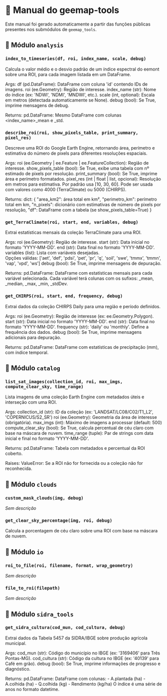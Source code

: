 # 📘 Manual do geemap-tools

Este manual foi gerado automaticamente a partir das funções públicas presentes nos submódulos de `geemap_tools`.

## 📂 Módulo `analysis`

### `index_to_timeseries(df, roi, index_name, scale, debug)`

Calcula o valor médio e o desvio padrão de um índice espectral do eemont
sobre uma ROI, para cada imagem listada em um DataFrame.

Args:
    df (pd.DataFrame): DataFrame com coluna 'id' contendo IDs de imagens.
    roi (ee.Geometry): Região de interesse.
    index_name (str): Nome do índice (ex: 'NDWI', 'NDMI', 'MNDWI', etc.).
    scale (int, optional): Escala em metros (detectada automaticamente se None).
    debug (bool): Se True, imprime mensagens de debug.

Returns:
    pd.DataFrame: Mesmo DataFrame com colunas <index_name>_mean e _std.

### `describe_roi(roi, show_pixels_table, print_summary, pixel_res)`

Descreve uma ROI do Google Earth Engine, retornando área, perímetro
e estimativa do número de pixels para diferentes resoluções espaciais.

Args:
    roi (ee.Geometry | ee.Feature | ee.FeatureCollection): Região de interesse.
    show_pixels_table (bool): Se True, exibe uma tabela com nº estimado de pixels por resolução.
    print_summary (bool): Se True, imprime área e perímetro formatados.
    pixel_res (int | float | list, opcional): Resolução em metros para estimativa.
        Por padrão usa [10, 30, 60]. Pode ser usada com valores como 4000 (TerraClimate) ou 5000 (CHIRPS).

Returns:
    dict: {
        "area_km2": área total em km²,
        "perimetro_km": perímetro total em km,
        "n_pixels": dicionário com estimativas de número de pixels por resolução,
        "df": DataFrame com a tabela (se show_pixels_table=True)
    }

### `get_TerraClimate(roi, start, end, variables, debug)`

Extrai estatísticas mensais da coleção TerraClimate para uma ROI.

Args:
    roi (ee.Geometry): Região de interesse.
    start (str): Data inicial no formato 'YYYY-MM-DD'.
    end (str): Data final no formato 'YYYY-MM-DD'.
    variables (list): Lista com variáveis desejadas.  
                      Opções válidas:
                      ['aet', 'def', 'pdsi', 'pet', 'pr', 'q', 'soil',
                       'swe', 'tmmx', 'tmmn', 'vap', 'vpd', 'ws']
    debug (bool): Se True, imprime mensagens de depuração.

Returns:
    pd.DataFrame: DataFrame com estatísticas mensais para cada variável selecionada.
                  Cada variável terá colunas com os sufixos:
                  _mean, _median, _max, _min, _stdDev.

### `get_CHIRPS(roi, start, end, frequency, debug)`

Extrai dados da coleção CHIRPS Daily para uma região e período definidos.

Args:
    roi (ee.Geometry): Região de interesse (ex: ee.Geometry.Polygon).
    start (str): Data inicial no formato 'YYYY-MM-DD'.
    end (str): Data final no formato 'YYYY-MM-DD'.
    frequency (str): 'daily' ou 'monthly'. Define a frequência dos dados.
    debug (bool): Se True, imprime mensagens adicionais para depuração.

Returns:
    pd.DataFrame: DataFrame com estatísticas de precipitação (mm), com índice temporal.

## 📂 Módulo `catalog`

### `list_sat_images(collection_id, roi, max_imgs, compute_clear_sky, time_range)`

Lista imagens de uma coleção Earth Engine com metadados úteis e interseção com uma ROI.

Args:
    collection_id (str): ID da coleção (ex: 'LANDSAT/LC08/C02/T1_L2', 'COPERNICUS/S2_SR')
    roi (ee.Geometry): Geometria da área de interesse (obrigatória).
    max_imgs (int): Máximo de imagens a processar (default: 500)
    compute_clear_sky (bool): Se True, calcula percentual de céu claro com base na máscara de nuvem.
    time_range (tuple): Par de strings com data inicial e final no formato 'YYYY-MM-DD'.

Returns:
    pd.DataFrame: Tabela com metadados e percentual da ROI coberto.

Raises:
    ValueError: Se a ROI não for fornecida ou a coleção não for reconhecida.

## 📂 Módulo `clouds`

### `custom_mask_clouds(img, debug)`

*Sem descrição*

### `get_clear_sky_percentage(img, roi, debug)`

Calcula a porcentagem de céu claro sobre uma ROI com base na máscara de nuvem.

## 📂 Módulo `io`

### `roi_to_file(roi, filename, format, wrap_geometry)`

*Sem descrição*

### `file_to_roi(filepath)`

*Sem descrição*

## 📂 Módulo `sidra_tools`

### `get_sidra_cultura(cod_mun, cod_cultura, debug)`

Extrai dados da Tabela 5457 da SIDRA/IBGE sobre produção agrícola municipal.

Args:
    cod_mun (str): Código do município no IBGE (ex: '3169406' para Três Pontas-MG).
    cod_cultura (str): Código da cultura no IBGE (ex: '40139' para Café em grão).
    debug (bool): Se True, imprime informações de progresso e diagnóstico.

Returns:
    pd.DataFrame: DataFrame com colunas:
        - A.plantada (ha)
        - A.colhida (ha)
        - Q.colhida (kg)
        - Rendimento (kg/ha)
    O índice é uma série de anos no formato datetime.

